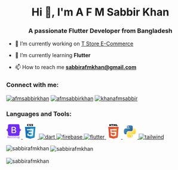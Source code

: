 <h1 align="center">Hi 👋, I'm A F M Sabbir Khan</h1>
<h3 align="center">A passionate Flutter Developer from Bangladesh</h3>

- 🔭 I’m currently working on [T Store E-Commerce](https://github.com/sabbirafmkhan/t_store.git)

- 🌱 I’m currently learning **Flutter**

- 📫 How to reach me **sabbirafmkhan@gmail.com**

<h3 align="left">Connect with me:</h3>
<p align="left">
<a href="https://linkedin.com/in/afmsabbirkhan" target="blank"><img align="center" src="https://raw.githubusercontent.com/rahuldkjain/github-profile-readme-generator/master/src/images/icons/Social/linked-in-alt.svg" alt="afmsabbirkhan" height="30" width="40" /></a>
<a href="https://fb.com/afmsabbirkhan" target="blank"><img align="center" src="https://raw.githubusercontent.com/rahuldkjain/github-profile-readme-generator/master/src/images/icons/Social/facebook.svg" alt="afmsabbirkhan" height="30" width="40" /></a>
<a href="https://instagram.com/khanafmsabbir" target="blank"><img align="center" src="https://raw.githubusercontent.com/rahuldkjain/github-profile-readme-generator/master/src/images/icons/Social/instagram.svg" alt="khanafmsabbir" height="30" width="40" /></a>
</p>

<h3 align="left">Languages and Tools:</h3>
<p align="left"> <a href="https://getbootstrap.com" target="_blank" rel="noreferrer"> <img src="https://raw.githubusercontent.com/devicons/devicon/master/icons/bootstrap/bootstrap-plain-wordmark.svg" alt="bootstrap" width="40" height="40"/> </a> <a href="https://www.w3schools.com/css/" target="_blank" rel="noreferrer"> <img src="https://raw.githubusercontent.com/devicons/devicon/master/icons/css3/css3-original-wordmark.svg" alt="css3" width="40" height="40"/> </a> <a href="https://dart.dev" target="_blank" rel="noreferrer"> <img src="https://www.vectorlogo.zone/logos/dartlang/dartlang-icon.svg" alt="dart" width="40" height="40"/> </a> <a href="https://firebase.google.com/" target="_blank" rel="noreferrer"> <img src="https://www.vectorlogo.zone/logos/firebase/firebase-icon.svg" alt="firebase" width="40" height="40"/> </a> <a href="https://flutter.dev" target="_blank" rel="noreferrer"> <img src="https://www.vectorlogo.zone/logos/flutterio/flutterio-icon.svg" alt="flutter" width="40" height="40"/> </a> <a href="https://www.w3.org/html/" target="_blank" rel="noreferrer"> <img src="https://raw.githubusercontent.com/devicons/devicon/master/icons/html5/html5-original-wordmark.svg" alt="html5" width="40" height="40"/> </a> <a href="https://www.python.org" target="_blank" rel="noreferrer"> <img src="https://raw.githubusercontent.com/devicons/devicon/master/icons/python/python-original.svg" alt="python" width="40" height="40"/> </a> <a href="https://tailwindcss.com/" target="_blank" rel="noreferrer"> <img src="https://www.vectorlogo.zone/logos/tailwindcss/tailwindcss-icon.svg" alt="tailwind" width="40" height="40"/> </a> </p>

<p><img align="left" src="https://github-readme-stats.vercel.app/api/top-langs?username=sabbirafmkhan&show_icons=true&locale=en&layout=compact" alt="sabbirafmkhan" /></p>

<p>&nbsp;<img align="center" src="https://github-readme-stats.vercel.app/api?username=sabbirafmkhan&show_icons=true&locale=en" alt="sabbirafmkhan" /></p>

<p><img align="center" src="https://github-readme-streak-stats.herokuapp.com/?user=sabbirafmkhan&" alt="sabbirafmkhan" /></p>
